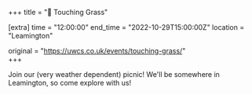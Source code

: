 +++
title = "🌳 Touching Grass"

[extra]
time = "12:00:00"
end_time = "2022-10-29T15:00:00Z"
location = "Leamington"

original = "https://uwcs.co.uk/events/touching-grass/"    
+++

Join our (very weather dependent) picnic! We'll be somewhere in Leamington, so come explore with us!
